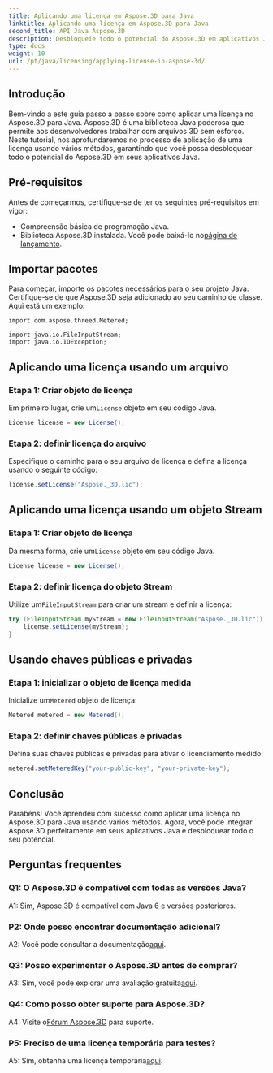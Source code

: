 ```yaml
---
title: Aplicando uma licença em Aspose.3D para Java
linktitle: Aplicando uma licença em Aspose.3D para Java
second_title: API Java Aspose.3D
description: Desbloqueie todo o potencial do Aspose.3D em aplicativos Java seguindo nosso guia completo sobre aplicação de licenças.
type: docs
weight: 10
url: /pt/java/licensing/applying-license-in-aspose-3d/
---
```

## Introdução

Bem-vindo a este guia passo a passo sobre como aplicar uma licença no Aspose.3D para Java. Aspose.3D é uma biblioteca Java poderosa que permite aos desenvolvedores trabalhar com arquivos 3D sem esforço. Neste tutorial, nos aprofundaremos no processo de aplicação de uma licença usando vários métodos, garantindo que você possa desbloquear todo o potencial do Aspose.3D em seus aplicativos Java.

## Pré-requisitos

Antes de começarmos, certifique-se de ter os seguintes pré-requisitos em vigor:

- Compreensão básica de programação Java.
-  Biblioteca Aspose.3D instalada. Você pode baixá-lo no[página de lançamento](https://releases.aspose.com/3d/java/).

## Importar pacotes

Para começar, importe os pacotes necessários para o seu projeto Java. Certifique-se de que Aspose.3D seja adicionado ao seu caminho de classe. Aqui está um exemplo:

```javaimport com.aspose.threed.License;
import com.aspose.threed.Metered;

import java.io.FileInputStream;
import java.io.IOException;
```

## Aplicando uma licença usando um arquivo

### Etapa 1: Criar objeto de licença

 Em primeiro lugar, crie um`License` objeto em seu código Java.

```java
License license = new License();
```

### Etapa 2: definir licença do arquivo

Especifique o caminho para o seu arquivo de licença e defina a licença usando o seguinte código:

```java
license.setLicense("Aspose._3D.lic");
```

## Aplicando uma licença usando um objeto Stream

### Etapa 1: Criar objeto de licença

 Da mesma forma, crie um`License` objeto em seu código Java.

```java
License license = new License();
```

### Etapa 2: definir licença do objeto Stream

 Utilize um`FileInputStream` para criar um stream e definir a licença:

```java
try (FileInputStream myStream = new FileInputStream("Aspose._3D.lic")) {
    license.setLicense(myStream);
}
```

## Usando chaves públicas e privadas

### Etapa 1: inicializar o objeto de licença medida

 Inicialize um`Metered` objeto de licença:

```java
Metered metered = new Metered();
```

### Etapa 2: definir chaves públicas e privadas

Defina suas chaves públicas e privadas para ativar o licenciamento medido:

```java
metered.setMeteredKey("your-public-key", "your-private-key");
```

## Conclusão

Parabéns! Você aprendeu com sucesso como aplicar uma licença no Aspose.3D para Java usando vários métodos. Agora, você pode integrar Aspose.3D perfeitamente em seus aplicativos Java e desbloquear todo o seu potencial.

## Perguntas frequentes

### Q1: O Aspose.3D é compatível com todas as versões Java?

A1: Sim, Aspose.3D é compatível com Java 6 e versões posteriores.

### P2: Onde posso encontrar documentação adicional?

 A2: Você pode consultar a documentação[aqui](https://reference.aspose.com/3d/java/).

### Q3: Posso experimentar o Aspose.3D antes de comprar?

 A3: Sim, você pode explorar uma avaliação gratuita[aqui](https://releases.aspose.com/).

### Q4: Como posso obter suporte para Aspose.3D?

 A4: Visite o[Fórum Aspose.3D](https://forum.aspose.com/c/3d/18) para suporte.

### P5: Preciso de uma licença temporária para testes?

 A5: Sim, obtenha uma licença temporária[aqui](https://purchase.aspose.com/temporary-license/).